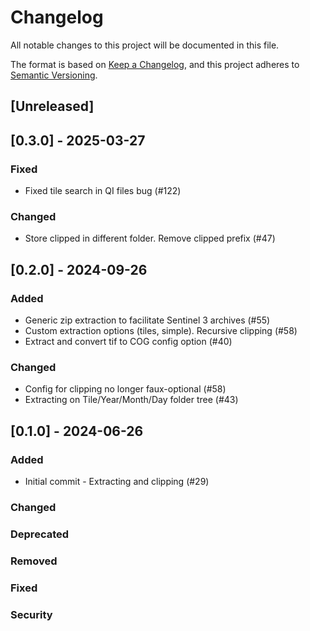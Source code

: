 # Changelog

All notable changes to this project will be documented in this file.

The format is based on [Keep a Changelog](https://keepachangelog.com/en/1.1.0/),
and this project adheres to [Semantic Versioning](https://semver.org/spec/v2.0.0.html).

## [Unreleased]
## [0.3.0] - 2025-03-27
### Fixed
- Fixed tile search in QI files bug (#122)
### Changed
- Store clipped in different folder. Remove clipped prefix (#47)

## [0.2.0] - 2024-09-26
### Added
- Generic zip extraction to facilitate Sentinel 3 archives (#55)
- Custom extraction options (tiles, simple). Recursive clipping (#58)
- Extract and convert tif to COG config option (#40)

### Changed
- Config for clipping no longer faux-optional (#58)
- Extracting on Tile/Year/Month/Day folder tree (#43)

## [0.1.0] - 2024-06-26
### Added
- Initial commit - Extracting and clipping (#29)

### Changed
### Deprecated
### Removed
### Fixed
### Security